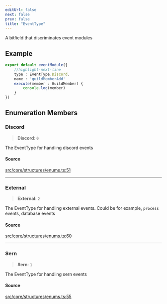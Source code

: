 ```yaml
---
editUrl: false
next: false
prev: false
title: "EventType"
---
```


A bitfield that discriminates event modules

## Example

```ts
export default eventModule({
    //highlight-next-line
    type : EventType.Discord,
    name : 'guildMemberAdd'
    execute(member : GuildMember) {
        console.log(member)
    }
})
```

## Enumeration Members

### Discord

> **Discord**: `0`

The EventType for handling discord events

#### Source

[src/core/structures/enums.ts:51](https://github.com/sern-handler/handler/blob/70c6236802295980123056f2e84579aa6f6e5dbd/src/core/structures/enums.ts#L51)

***

### External

> **External**: `2`

The EventType for handling external events.
Could be for example, `process` events, database events

#### Source

[src/core/structures/enums.ts:60](https://github.com/sern-handler/handler/blob/70c6236802295980123056f2e84579aa6f6e5dbd/src/core/structures/enums.ts#L60)

***

### Sern

> **Sern**: `1`

The EventType for handling sern events

#### Source

[src/core/structures/enums.ts:55](https://github.com/sern-handler/handler/blob/70c6236802295980123056f2e84579aa6f6e5dbd/src/core/structures/enums.ts#L55)
